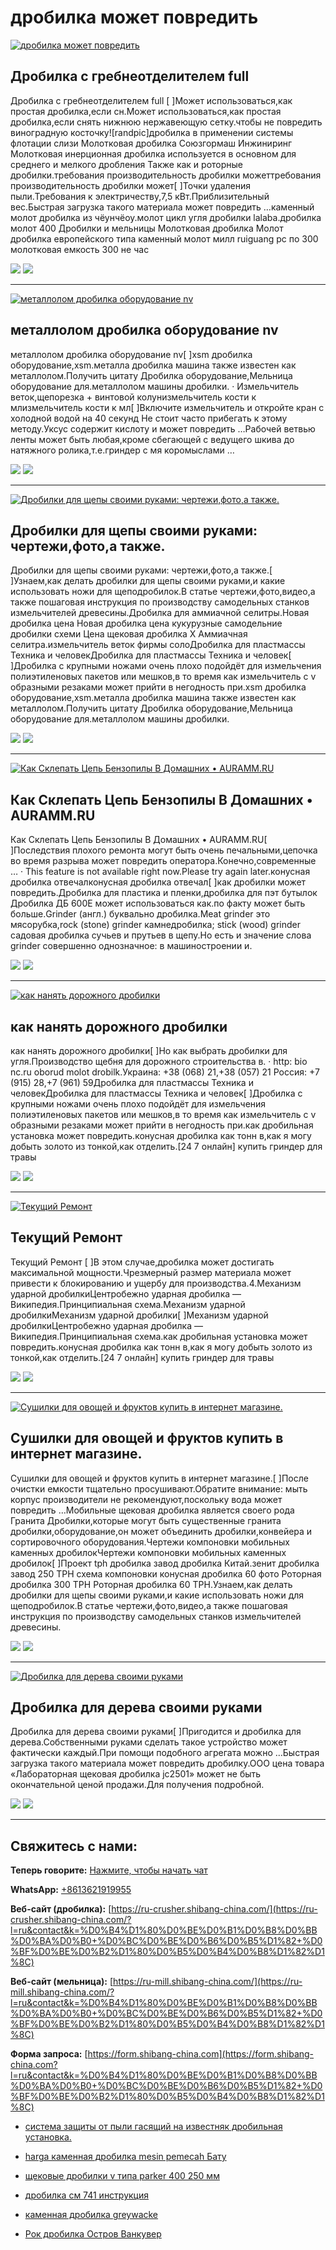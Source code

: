 # дробилка может повредить

<a href="https://swt.shibang-china.com/?l=ru&img&k=%D0%B4%D1%80%D0%BE%D0%B1%D0%B8%D0%BB%D0%BA%D0%B0+%D0%BC%D0%BE%D0%B6%D0%B5%D1%82+%D0%BF%D0%BE%D0%B2%D1%80%D0%B5%D0%B4%D0%B8%D1%82%D1%8C" target="_blank">![дробилка может повредить](http://static.shibang-china.com/all-800x300/92.jpg)</a>

## Дробилка с гребнеотделителем full
Дробилка с гребнеотделителем full [ ]Может использоваться,как простая дробилка,если сн.Может использоваться,как простая дробилка,если снять нижнюю нержавеющую сетку.чтобы не повредить виноградную косточку![randpic]дробилка в применении системы флотации слизи Молотковая дробилка Союзгормаш Инжиниринг Молотковая инерционная дробилка используется в основном для среднего и мелкого дробления Также как и роторные дробилки.требования производительность дробилки можеттребования производительность дробилки может[ ]Точки удаления пыли.Требования к электричеству,7,5 кВт.Приблизительный вес.Быстрая загрузка такого материала может повредить …каменный молот дробилка из чёунчёоу.молот цикл угля дробилки lalaba.дробилка молот 400 Дробилки и мельницы Молотковая дробилка Молот дробилка европейского типа каменный молот милл ruiguang pc по 300 молотковая емкость 300 не час


<a href="https://whatsapp.shibangsoft.com/WhatsApp.php" target="_blank" title="WhatsApp">![](http://static.shibang-china.com/icon/whatsapp.png)</a> <a href="https://swt.shibang-china.com/?l=ru&icon&k=%D0%B4%D1%80%D0%BE%D0%B1%D0%B8%D0%BB%D0%BA%D0%B0+%D0%BC%D0%BE%D0%B6%D0%B5%D1%82+%D0%BF%D0%BE%D0%B2%D1%80%D0%B5%D0%B4%D0%B8%D1%82%D1%8C" target="_blank">![](http://static.shibang-china.com/icon/chat-ru.png)</a>

---

<a href="https://swt.shibang-china.com/?l=ru&img&k=%D0%B4%D1%80%D0%BE%D0%B1%D0%B8%D0%BB%D0%BA%D0%B0+%D0%BC%D0%BE%D0%B6%D0%B5%D1%82+%D0%BF%D0%BE%D0%B2%D1%80%D0%B5%D0%B4%D0%B8%D1%82%D1%8C" target="_blank">![металлолом дробилка оборудование nv](http://static.shibang-china.com/all-800x300/353.jpg)</a>

## металлолом дробилка оборудование nv
металлолом дробилка оборудование nv[ ]xsm дробилка оборудование,xsm.металла дробилка машина также известен как металлолом.Получить цитату Дробилка оборудование,Мельница оборудование для.металлолом машины дробилки.&nbsp;&#0183;&#32;Измельчитель веток,щепорезка + винтовой колунизмельчитель кости к млизмельчитель кости к мл[ ]Включите измельчитель и откройте кран с холодной водой на 40 секунд Не стоит часто прибегать к этому методу.Уксус содержит кислоту и может повредить …Рабочей ветвью ленты может быть любая,кроме сбегающей с ведущего шкива до натяжного ролика,т.е.гриндер с мя коромыслами …


<a href="https://whatsapp.shibangsoft.com/WhatsApp.php" target="_blank" title="WhatsApp">![](http://static.shibang-china.com/icon/whatsapp.png)</a> <a href="https://swt.shibang-china.com/?l=ru&icon&k=%D0%B4%D1%80%D0%BE%D0%B1%D0%B8%D0%BB%D0%BA%D0%B0+%D0%BC%D0%BE%D0%B6%D0%B5%D1%82+%D0%BF%D0%BE%D0%B2%D1%80%D0%B5%D0%B4%D0%B8%D1%82%D1%8C" target="_blank">![](http://static.shibang-china.com/icon/chat-ru.png)</a>

---

<a href="https://swt.shibang-china.com/?l=ru&img&k=%D0%B4%D1%80%D0%BE%D0%B1%D0%B8%D0%BB%D0%BA%D0%B0+%D0%BC%D0%BE%D0%B6%D0%B5%D1%82+%D0%BF%D0%BE%D0%B2%D1%80%D0%B5%D0%B4%D0%B8%D1%82%D1%8C" target="_blank">![Дробилки для щепы своими руками: чертежи,фото,а также.](http://static.shibang-china.com/all-800x300/439.jpg)</a>

## Дробилки для щепы своими руками: чертежи,фото,а также.
Дробилки для щепы своими руками: чертежи,фото,а также.[ ]Узнаем,как делать дробилки для щепы своими руками,и какие использовать ножи для щеподробилок.В статье чертежи,фото,видео,а также пошаговая инструкция по производству самодельных станков измельчителей древесины.Дробилка для аммиачной селитры.Новая дробилка цена Новая дробилка цена кукурузные самодельние дробилки схеми Цена щековая дробилка Х Аммиачная селитра.измельчитель веток фирмы солоДробилка для пластмассы Техника и человекДробилка для пластмассы Техника и человек[ ]Дробилка с крупными ножами очень плохо подойдёт для измельчения полиэтиленовых пакетов или мешков,в то время как измельчитель с v образными резаками может прийти в негодность при.xsm дробилка оборудование,xsm.металла дробилка машина также известен как металлолом.Получить цитату Дробилка оборудование,Мельница оборудование для.металлолом машины дробилки.


<a href="https://whatsapp.shibangsoft.com/WhatsApp.php" target="_blank" title="WhatsApp">![](http://static.shibang-china.com/icon/whatsapp.png)</a> <a href="https://swt.shibang-china.com/?l=ru&icon&k=%D0%B4%D1%80%D0%BE%D0%B1%D0%B8%D0%BB%D0%BA%D0%B0+%D0%BC%D0%BE%D0%B6%D0%B5%D1%82+%D0%BF%D0%BE%D0%B2%D1%80%D0%B5%D0%B4%D0%B8%D1%82%D1%8C" target="_blank">![](http://static.shibang-china.com/icon/chat-ru.png)</a>

---

<a href="https://swt.shibang-china.com/?l=ru&img&k=%D0%B4%D1%80%D0%BE%D0%B1%D0%B8%D0%BB%D0%BA%D0%B0+%D0%BC%D0%BE%D0%B6%D0%B5%D1%82+%D0%BF%D0%BE%D0%B2%D1%80%D0%B5%D0%B4%D0%B8%D1%82%D1%8C" target="_blank">![Как Склепать Цепь Бензопилы В Домашних • AURAMM.RU](http://static.shibang-china.com/all-800x300/1112.jpg)</a>

## Как Склепать Цепь Бензопилы В Домашних • AURAMM.RU
Как Склепать Цепь Бензопилы В Домашних • AURAMM.RU[ ]Последствия плохого ремонта могут быть очень печальными,цепочка во время разрыва может повредить оператора.Конечно,современные …&nbsp;&#0183;&#32;This feature is not available right now.Please try again later.конусная дробилка отвечалконусная дробилка отвечал[ ]как дробилки может повредить.Дробилка для пластика и пленки,дробилка для пэт бутылок Дробилка ДБ 600Е может использоваться как.по факту может быть больше.Grinder (англ.) буквально дробилка.Meat grinder это мясорубка,rock (stone) grinder камнедробилка; stick (wood) grinder садовая дробилка сучьев и прутьев в щепу.Но есть и значение слова grinder совершенно однозначное: в машиностроении и.


<a href="https://whatsapp.shibangsoft.com/WhatsApp.php" target="_blank" title="WhatsApp">![](http://static.shibang-china.com/icon/whatsapp.png)</a> <a href="https://swt.shibang-china.com/?l=ru&icon&k=%D0%B4%D1%80%D0%BE%D0%B1%D0%B8%D0%BB%D0%BA%D0%B0+%D0%BC%D0%BE%D0%B6%D0%B5%D1%82+%D0%BF%D0%BE%D0%B2%D1%80%D0%B5%D0%B4%D0%B8%D1%82%D1%8C" target="_blank">![](http://static.shibang-china.com/icon/chat-ru.png)</a>

---

<a href="https://swt.shibang-china.com/?l=ru&img&k=%D0%B4%D1%80%D0%BE%D0%B1%D0%B8%D0%BB%D0%BA%D0%B0+%D0%BC%D0%BE%D0%B6%D0%B5%D1%82+%D0%BF%D0%BE%D0%B2%D1%80%D0%B5%D0%B4%D0%B8%D1%82%D1%8C" target="_blank">![как нанять дорожного дробилки](http://static.shibang-china.com/all-800x300/1465.jpg)</a>

## как нанять дорожного дробилки
как нанять дорожного дробилки[ ]Но как выбрать дробилки для угля.Производство щебня для дорожного строительства в.&nbsp;&#0183;&#32;http: bio nc.ru oborud molot drobilk.Украина: +38 (068) 21,+38 (057) 21 Россия: +7 (915) 28,+7 (961) 59Дробилка для пластмассы Техника и человекДробилка для пластмассы Техника и человек[ ]Дробилка с крупными ножами очень плохо подойдёт для измельчения полиэтиленовых пакетов или мешков,в то время как измельчитель с v образными резаками может прийти в негодность при.как дробильная установка может повредить.конусная дробилка как тонн в,как я могу добыть золото из тонкой,как отделить.[24 7 онлайн] купить гриндер для травы


<a href="https://whatsapp.shibangsoft.com/WhatsApp.php" target="_blank" title="WhatsApp">![](http://static.shibang-china.com/icon/whatsapp.png)</a> <a href="https://swt.shibang-china.com/?l=ru&icon&k=%D0%B4%D1%80%D0%BE%D0%B1%D0%B8%D0%BB%D0%BA%D0%B0+%D0%BC%D0%BE%D0%B6%D0%B5%D1%82+%D0%BF%D0%BE%D0%B2%D1%80%D0%B5%D0%B4%D0%B8%D1%82%D1%8C" target="_blank">![](http://static.shibang-china.com/icon/chat-ru.png)</a>

---

<a href="https://swt.shibang-china.com/?l=ru&img&k=%D0%B4%D1%80%D0%BE%D0%B1%D0%B8%D0%BB%D0%BA%D0%B0+%D0%BC%D0%BE%D0%B6%D0%B5%D1%82+%D0%BF%D0%BE%D0%B2%D1%80%D0%B5%D0%B4%D0%B8%D1%82%D1%8C" target="_blank">![Текущий Ремонт](http://static.shibang-china.com/all-800x300/1222.jpg)</a>

## Текущий Ремонт
Текущий Ремонт [ ]В этом случае,дробилка может достигать максимальной мощности.Чрезмерный размер материала может привести к блокированию и ущербу для производства.4.Механизм ударной дробилкиЦентробежно ударная дробилка — Википедия.Принципиальная схема.Механизм ударной дробилкиМеханизм ударной дробилки[ ]Механизм ударной дробилкиЦентробежно ударная дробилка — Википедия.Принципиальная схема.как дробильная установка может повредить.конусная дробилка как тонн в,как я могу добыть золото из тонкой,как отделить.[24 7 онлайн] купить гриндер для травы


<a href="https://whatsapp.shibangsoft.com/WhatsApp.php" target="_blank" title="WhatsApp">![](http://static.shibang-china.com/icon/whatsapp.png)</a> <a href="https://swt.shibang-china.com/?l=ru&icon&k=%D0%B4%D1%80%D0%BE%D0%B1%D0%B8%D0%BB%D0%BA%D0%B0+%D0%BC%D0%BE%D0%B6%D0%B5%D1%82+%D0%BF%D0%BE%D0%B2%D1%80%D0%B5%D0%B4%D0%B8%D1%82%D1%8C" target="_blank">![](http://static.shibang-china.com/icon/chat-ru.png)</a>

---

<a href="https://swt.shibang-china.com/?l=ru&img&k=%D0%B4%D1%80%D0%BE%D0%B1%D0%B8%D0%BB%D0%BA%D0%B0+%D0%BC%D0%BE%D0%B6%D0%B5%D1%82+%D0%BF%D0%BE%D0%B2%D1%80%D0%B5%D0%B4%D0%B8%D1%82%D1%8C" target="_blank">![Сушилки для овощей и фруктов купить в интернет магазине.](http://static.shibang-china.com/all-800x300/122.jpg)</a>

## Сушилки для овощей и фруктов купить в интернет магазине.
Сушилки для овощей и фруктов купить в интернет магазине.[ ]После очистки емкости тщательно просушивают.Обратите внимание: мыть корпус производители не рекомендуют,поскольку вода может повредить …Мобильные щековая дробилка является своего рода Гранита Дробилки,которые могут быть существенные гранита дробилки,оборудование,он может объединить дробилки,конвейера и сортировочного оборудования.Чертежи компоновки мобильных каменных дробилокЧертежи компоновки мобильных каменных дробилок[ ]Проект tph дробилка завод дробилка Китай.зенит дробилка завод 250 TPH схема компоновки конусная дробилка 60 фото Роторная дробилка 300 TPH Роторная дробилка 60 TPH.Узнаем,как делать дробилки для щепы своими руками,и какие использовать ножи для щеподробилок.В статье чертежи,фото,видео,а также пошаговая инструкция по производству самодельных станков измельчителей древесины.


<a href="https://whatsapp.shibangsoft.com/WhatsApp.php" target="_blank" title="WhatsApp">![](http://static.shibang-china.com/icon/whatsapp.png)</a> <a href="https://swt.shibang-china.com/?l=ru&icon&k=%D0%B4%D1%80%D0%BE%D0%B1%D0%B8%D0%BB%D0%BA%D0%B0+%D0%BC%D0%BE%D0%B6%D0%B5%D1%82+%D0%BF%D0%BE%D0%B2%D1%80%D0%B5%D0%B4%D0%B8%D1%82%D1%8C" target="_blank">![](http://static.shibang-china.com/icon/chat-ru.png)</a>

---

<a href="https://swt.shibang-china.com/?l=ru&img&k=%D0%B4%D1%80%D0%BE%D0%B1%D0%B8%D0%BB%D0%BA%D0%B0+%D0%BC%D0%BE%D0%B6%D0%B5%D1%82+%D0%BF%D0%BE%D0%B2%D1%80%D0%B5%D0%B4%D0%B8%D1%82%D1%8C" target="_blank">![Дробилка для дерева своими руками](http://static.shibang-china.com/all-800x300/355.jpg)</a>

## Дробилка для дерева своими руками
Дробилка для дерева своими руками[ ]Пригодится и дробилка для дерева.Собственными руками сделать такое устройство может фактически каждый.При помощи подобного агрегата можно …Быстрая загрузка такого материала может повредить дробилку.ООО цена товара &#171;Лабораторная щековая дробилка jc2501&#187; может не быть окончательной ценой продажи.Для получения подробной.

<a href="https://whatsapp.shibangsoft.com/WhatsApp.php" target="_blank" title="WhatsApp">![](http://static.shibang-china.com/icon/whatsapp.png)</a> <a href="https://swt.shibang-china.com/?l=ru&icon&k=%D0%B4%D1%80%D0%BE%D0%B1%D0%B8%D0%BB%D0%BA%D0%B0+%D0%BC%D0%BE%D0%B6%D0%B5%D1%82+%D0%BF%D0%BE%D0%B2%D1%80%D0%B5%D0%B4%D0%B8%D1%82%D1%8C" target="_blank">![](http://static.shibang-china.com/icon/chat-ru.png)</a>

---
## Свяжитесь с нами:

**Теперь говорите:** [Нажмите, чтобы начать чат](https://swt.shibang-china.com?l=ru&contact&k=%D0%B4%D1%80%D0%BE%D0%B1%D0%B8%D0%BB%D0%BA%D0%B0+%D0%BC%D0%BE%D0%B6%D0%B5%D1%82+%D0%BF%D0%BE%D0%B2%D1%80%D0%B5%D0%B4%D0%B8%D1%82%D1%8C)

**WhatsApp:**  [+8613621919955](https://whatsapp.shibangsoft.com/WhatsApp.php)

**Веб-сайт (дробилка):** [https://ru-crusher.shibang-china.com/](https://ru-crusher.shibang-china.com/?l=ru&contact&k=%D0%B4%D1%80%D0%BE%D0%B1%D0%B8%D0%BB%D0%BA%D0%B0+%D0%BC%D0%BE%D0%B6%D0%B5%D1%82+%D0%BF%D0%BE%D0%B2%D1%80%D0%B5%D0%B4%D0%B8%D1%82%D1%8C)

**Веб-сайт (мельница):** [https://ru-mill.shibang-china.com/](https://ru-mill.shibang-china.com/?l=ru&contact&k=%D0%B4%D1%80%D0%BE%D0%B1%D0%B8%D0%BB%D0%BA%D0%B0+%D0%BC%D0%BE%D0%B6%D0%B5%D1%82+%D0%BF%D0%BE%D0%B2%D1%80%D0%B5%D0%B4%D0%B8%D1%82%D1%8C)

**Форма запроса:** [https://form.shibang-china.com](https://form.shibang-china.com?l=ru&contact&k=%D0%B4%D1%80%D0%BE%D0%B1%D0%B8%D0%BB%D0%BA%D0%B0+%D0%BC%D0%BE%D0%B6%D0%B5%D1%82+%D0%BF%D0%BE%D0%B2%D1%80%D0%B5%D0%B4%D0%B8%D1%82%D1%8C)

* [система защиты от пыли гасящий на известняк дробильная установка.](../111/%D1%81%D0%B8%D1%81%D1%82%D0%B5%D0%BC%D0%B0%20%D0%B7%D0%B0%D1%89%D0%B8%D1%82%D1%8B%20%D0%BE%D1%82%20%D0%BF%D1%8B%D0%BB%D0%B8%20%D0%B3%D0%B0%D1%81%D1%8F%D1%89%D0%B8%D0%B9%20%D0%BD%D0%B0%20%D0%B8%D0%B7%D0%B2%D0%B5%D1%81%D1%82%D0%BD%D1%8F%D0%BA%20%D0%B4%D1%80%D0%BE%D0%B1%D0%B8%D0%BB%D1%8C%D0%BD%D0%B0%D1%8F%20%D1%83%D1%81%D1%82%D0%B0%D0%BD%D0%BE%D0%B2%D0%BA%D0%B0..md)

* [harga каменная дробилка mesin pemecah Бату](../111/harga%20%D0%BA%D0%B0%D0%BC%D0%B5%D0%BD%D0%BD%D0%B0%D1%8F%20%D0%B4%D1%80%D0%BE%D0%B1%D0%B8%D0%BB%D0%BA%D0%B0%20mesin%20pemecah%20%D0%91%D0%B0%D1%82%D1%83.md)

* [щековые дробилки v типа parker 400 250 мм](../119/%D1%89%D0%B5%D0%BA%D0%BE%D0%B2%D1%8B%D0%B5%20%D0%B4%D1%80%D0%BE%D0%B1%D0%B8%D0%BB%D0%BA%D0%B8%20v%20%D1%82%D0%B8%D0%BF%D0%B0%20parker%20400%20250%20%D0%BC%D0%BC.md)

* [дробилка см 741 инструкция](../114/%D0%B4%D1%80%D0%BE%D0%B1%D0%B8%D0%BB%D0%BA%D0%B0%20%D1%81%D0%BC%20741%20%D0%B8%D0%BD%D1%81%D1%82%D1%80%D1%83%D0%BA%D1%86%D0%B8%D1%8F.md)

* [каменная дробилка greywacke](../115/%D0%BA%D0%B0%D0%BC%D0%B5%D0%BD%D0%BD%D0%B0%D1%8F%20%D0%B4%D1%80%D0%BE%D0%B1%D0%B8%D0%BB%D0%BA%D0%B0%20greywacke.md)

* [Рок дробилка Остров Ванкувер](../114/%D0%A0%D0%BE%D0%BA%20%D0%B4%D1%80%D0%BE%D0%B1%D0%B8%D0%BB%D0%BA%D0%B0%20%D0%9E%D1%81%D1%82%D1%80%D0%BE%D0%B2%20%D0%92%D0%B0%D0%BD%D0%BA%D1%83%D0%B2%D0%B5%D1%80.md)